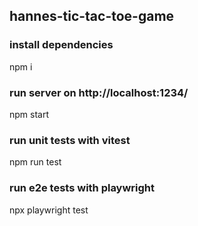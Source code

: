 ## hannes-tic-tac-toe-game

### install dependencies

npm i

### run server on http://localhost:1234/

npm start

### run unit tests with vitest

npm run test

### run e2e tests with playwright

npx playwright test
